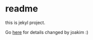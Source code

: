 readme
=========


this is jekyl project.

Go [here](http://moozer.github.io/git-demo/about/) for details
changed by joakim :)
